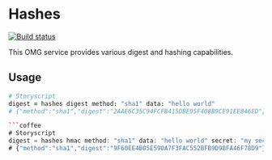 Hashes
=======

[![Build status](https://img.shields.io/travis/com/microservice/hashes/master.svg?style=for-the-badge)](https://travis-ci.com/microservice/hashes)

This OMG service provides various digest and hashing capabilities.

Usage
-----

```coffee
# Storyscript
digest = hashes digest method: "sha1" data: "hello world"
# {"method":"sha1","digest":"2AAE6C35C94FCFB415DBE95F408B9CE91EE846ED"}

```coffee
# Storyscript
digest = hashes hmac method: "sha1" data: "hello world" secret: "my secret"
# {"method":"sha1","digest":"9F60EE4B05E590A7F3FAC552BFB9D98FA46F78D9"}
```
